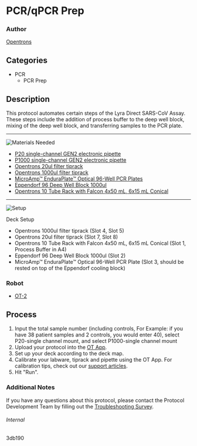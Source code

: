 # PCR/qPCR Prep

### Author
[Opentrons](https://opentrons.com/)

## Categories
* PCR
	* PCR Prep

## Description
This protocol automates certain steps of the Lyra Direct SARS-CoV Assay. These steps include the addition of process buffer to the deep well block, mixing of the deep well block, and transferring samples to the PCR plate.

---
![Materials Needed](https://s3.amazonaws.com/opentrons-protocol-library-website/custom-README-images/001-General+Headings/materials.png)

* [P20 single-channel GEN2 electronic pipette](https://shop.opentrons.com/collections/ot-2-pipettes/products/single-channel-electronic-pipette)
* [P1000 single-channel GEN2 electronic pipette](https://shop.opentrons.com/collections/ot-2-pipettes/products/single-channel-electronic-pipette)
* [Opentrons 20ul filter tiprack](https://shop.opentrons.com/collections/opentrons-tips/products/opentrons-10ul-filter-tip)
* [Opentrons 1000ul filter tiprack](https://shop.opentrons.com/collections/opentrons-tips/products/opentrons-1000ul-filter-tips)
* [MicroAmp™ EnduraPlate™ Optical 96-Well PCR Plates](https://www.thermofisher.com/order/catalog/product/4483354#/4483354)
* [Eppendorf 96 Deep Well Block 1000ul](https://online-shop.eppendorf.us/US-en/Laboratory-Consumables-44512/Plates-44516/Eppendorf-Deepwell-Plates-PF-55960.html)
* [Opentrons 10 Tube Rack with Falcon 4x50 mL, 6x15 mL Conical](https://shop.opentrons.com/products/tube-rack-set-1?_ga=2.93128221.1266032643.1606143320-1181961818.1604785212)

---
![Setup](https://s3.amazonaws.com/opentrons-protocol-library-website/custom-README-images/001-General+Headings/Setup.png)

Deck Setup
* Opentrons 1000ul filter tiprack (Slot 4, Slot 5)
* Opentrons 20ul filter tiprack (Slot 7, Slot 8)
* Opentrons 10 Tube Rack with Falcon 4x50 mL, 6x15 mL Conical (Slot 1, Process Buffer in A4)
* Eppendorf 96 Deep Well Block 1000ul (Slot 2)
* MicroAmp™ EnduraPlate™ Optical 96-Well PCR Plate (Slot 3, should be rested on top of the Eppendorf cooling block)

### Robot
* [OT-2](https://opentrons.com/ot-2)

## Process
1. Input the total sample number (including controls, For Example: if you have 38 patient samples and 2 controls, you would enter 40), select P20-single channel mount, and select P1000-single channel mount
3. Upload your protocol into the [OT App](https://opentrons.com/ot-app).
4. Set up your deck according to the deck map.
5. Calibrate your labware, tiprack and pipette using the OT App. For calibration tips, check out our [support articles](https://support.opentrons.com/en/collections/1559720-guide-for-getting-started-with-the-ot-2).
6. Hit "Run".

### Additional Notes
If you have any questions about this protocol, please contact the Protocol Development Team by filling out the [Troubleshooting Survey](https://protocol-troubleshooting.paperform.co/).

###### Internal
3db190